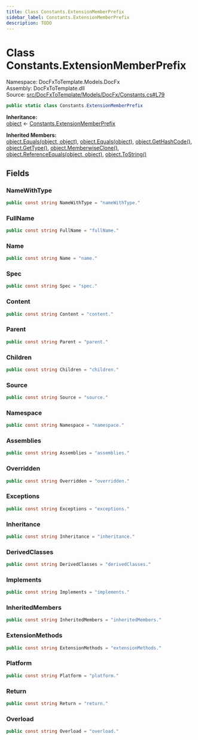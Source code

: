 ```yaml
---
title: Class Constants.ExtensionMemberPrefix
sidebar_label: Constants.ExtensionMemberPrefix
description: TODO
---
```


# Class Constants.ExtensionMemberPrefix
Namespace: DocFxToTemplate.Models.DocFx   
Assembly: DocFxToTemplate.dll  
Source: [src/DocFxToTemplate/Models/DocFx/Constants.cs#L79](https://github.com/k-wojcik/DocFxToTemplate/blob/master/src/DocFxToTemplate/Models/DocFx/Constants.cs#L79)    
   

```csharp title="src/DocFxToTemplate/Models/DocFx/Constants.cs#L79" 
public static class Constants.ExtensionMemberPrefix
```

**Inheritance:**   
[object](https://learn.microsoft.com/dotnet/api/system.object) &lt;- 
[Constants.ExtensionMemberPrefix](../DocFxToTemplate.Models.DocFx/Constants.ExtensionMemberPrefix)   

**Inherited Members:**   
[object.Equals(object, object)](https://learn.microsoft.com/dotnet/api/system.object.equals#system-object-equals(system-object-system-object)), [object.Equals(object)](https://learn.microsoft.com/dotnet/api/system.object.equals#system-object-equals(system-object)), [object.GetHashCode()](https://learn.microsoft.com/dotnet/api/system.object.gethashcode), [object.GetType()](https://learn.microsoft.com/dotnet/api/system.object.gettype), [object.MemberwiseClone()](https://learn.microsoft.com/dotnet/api/system.object.memberwiseclone), [object.ReferenceEquals(object, object)](https://learn.microsoft.com/dotnet/api/system.object.referenceequals), [object.ToString()](https://learn.microsoft.com/dotnet/api/system.object.tostring)   

   

   

## Fields
### NameWithType
   
```csharp title="src/DocFxToTemplate/Models/DocFx/Constants.cs#L81"
public const string NameWithType = "nameWithType."
```
### FullName
   
```csharp title="src/DocFxToTemplate/Models/DocFx/Constants.cs#L82"
public const string FullName = "fullName."
```
### Name
   
```csharp title="src/DocFxToTemplate/Models/DocFx/Constants.cs#L83"
public const string Name = "name."
```
### Spec
   
```csharp title="src/DocFxToTemplate/Models/DocFx/Constants.cs#L84"
public const string Spec = "spec."
```
### Content
   
```csharp title="src/DocFxToTemplate/Models/DocFx/Constants.cs#L85"
public const string Content = "content."
```
### Parent
   
```csharp title="src/DocFxToTemplate/Models/DocFx/Constants.cs#L86"
public const string Parent = "parent."
```
### Children
   
```csharp title="src/DocFxToTemplate/Models/DocFx/Constants.cs#L87"
public const string Children = "children."
```
### Source
   
```csharp title="src/DocFxToTemplate/Models/DocFx/Constants.cs#L88"
public const string Source = "source."
```
### Namespace
   
```csharp title="src/DocFxToTemplate/Models/DocFx/Constants.cs#L89"
public const string Namespace = "namespace."
```
### Assemblies
   
```csharp title="src/DocFxToTemplate/Models/DocFx/Constants.cs#L90"
public const string Assemblies = "assemblies."
```
### Overridden
   
```csharp title="src/DocFxToTemplate/Models/DocFx/Constants.cs#L91"
public const string Overridden = "overridden."
```
### Exceptions
   
```csharp title="src/DocFxToTemplate/Models/DocFx/Constants.cs#L92"
public const string Exceptions = "exceptions."
```
### Inheritance
   
```csharp title="src/DocFxToTemplate/Models/DocFx/Constants.cs#L93"
public const string Inheritance = "inheritance."
```
### DerivedClasses
   
```csharp title="src/DocFxToTemplate/Models/DocFx/Constants.cs#L94"
public const string DerivedClasses = "derivedClasses."
```
### Implements
   
```csharp title="src/DocFxToTemplate/Models/DocFx/Constants.cs#L95"
public const string Implements = "implements."
```
### InheritedMembers
   
```csharp title="src/DocFxToTemplate/Models/DocFx/Constants.cs#L96"
public const string InheritedMembers = "inheritedMembers."
```
### ExtensionMethods
   
```csharp title="src/DocFxToTemplate/Models/DocFx/Constants.cs#L97"
public const string ExtensionMethods = "extensionMethods."
```
### Platform
   
```csharp title="src/DocFxToTemplate/Models/DocFx/Constants.cs#L98"
public const string Platform = "platform."
```
### Return
   
```csharp title="src/DocFxToTemplate/Models/DocFx/Constants.cs#L99"
public const string Return = "return."
```
### Overload
   
```csharp title="src/DocFxToTemplate/Models/DocFx/Constants.cs#L100"
public const string Overload = "overload."
```
   

   

   

   

   
